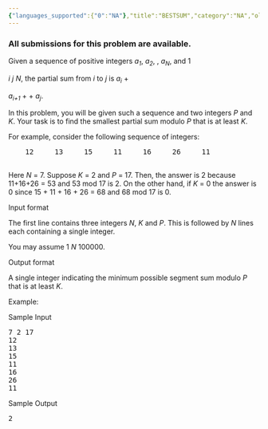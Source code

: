 ```yaml
---
{"languages_supported":{"0":"NA"},"title":"BESTSUM","category":"NA","old_version":true,"problem_code":"BESTSUM","tags":{"0":"NA"},"layout":"problem"}
---
```


<h3> All submissions for this problem are available. </h3><p> Given a sequence of positive integers <em>a<sub>1</sub></em>,
<em>a<sub>2</sub></em>,    , <em>a<sub>N</sub></em>, and 1    

<em>i</em>     <em>j</em>     <em>N</em>, the partial sum from
<em>i</em> to <em>j</em> is <em>a<sub>i</sub></em> +

<em>a<sub>i+1</sub></em> +     + <em>a<sub>j</sub></em>.</p>


<p> In this problem, you will be given such a sequence and two
integers <em>P</em> and <em>K</em>. Your task is to find the smallest
partial sum modulo <em>P</em> that is at least <em>K</em>.</p>

<p>
For example, consider the following sequence of integers:</p>

<pre>
    12     13     15     11     16     26     11

</pre>


<p> Here <em>N</em> = 7. Suppose <em>K</em> = 2 and <em>P</em> = 17.
Then, the answer is 2 because 11+16+26 = 53 and 53 mod 17 is 2.  On
the other hand, if <em>K</em> = 0 the answer is 0 since 15 + 11 + 16 +
26 = 68 and 68 mod 17 is 0.</p>


<p>Input format</p> 

<p>The first line contains three integers <em>N</em>, <em>K</em> and
<em>P</em>.  This is followed by <em>N</em> lines each containing a
single integer.</p>
<p>You may assume 1      <em>N</em>      100000.</p>
<p>Output format</p>

<p>A single integer indicating the minimum possible segment sum modulo
<em>P</em> that is at least <em>K</em>.</p>

<p>Example:</p>

<p>Sample Input</p>

<pre>
7 2 17
12
13
15
11
16
26
11
</pre>

<p>Sample Output</p>

<pre>
2
</pre>    